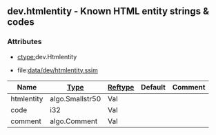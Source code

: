 ## dev.htmlentity - Known HTML entity strings & codes


### Attributes
<a href="#attributes"></a>
* [ctype:](/txt/ssimdb/dmmeta/ctype.md)dev.Htmlentity

* file:[data/dev/htmlentity.ssim](/data/dev/htmlentity.ssim)

|Name|[Type](/txt/ssimdb/dmmeta/ctype.md)|[Reftype](/txt/ssimdb/dmmeta/reftype.md)|Default|Comment|
|---|---|---|---|---|
|htmlentity|algo.Smallstr50|Val|
|code|i32|Val|
|comment|algo.Comment|Val|

